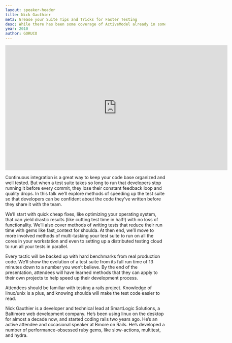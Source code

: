 ```yaml
---
layout: speaker-header
title: Nick Gauthier
meta: Grease your Suite Tips and Tricks for Faster Testing
desc: While there has been some coverage of ActiveModel already in some blog posts, this talk will dive deeper and show how it can be used specifically for writing easy to use, readable, maintainable, and performant web service client libraries.
year: 2010
author: GORUCO
---
```


<iframe src="http://player.vimeo.com/video/12705404?title=0&amp;byline=0&amp;portrait=0" width="700" height="394" frameborder="0" webkitAllowFullScreen mozallowfullscreen allowFullScreen></iframe>

Continuous integration is a great way to keep your code base organized and well tested. But when a test suite takes so long to run that developers stop running it before every commit, they lose their constant feedback loop and quality drops. In this talk we’ll explore methods of speeding up the test suite so that developers can be confident about the code they’ve written before they share it with the team.

We’ll start with quick cheap fixes, like optimizing your operating system, that can yield drastic results (like cutting test time in half!) with no loss of functionality. We’ll also cover methods of writing tests that reduce their run time with gems like fast_context for shoulda. At then end, we’ll move to more involved methods of multi-tasking your test suite to run on all the cores in your workstation and even to setting up a distributed testing cloud to run all your tests in parallel.

Every tactic will be backed up with hard benchmarks from real production code. We’ll show the evolution of a test suite from its full run time of 13 minutes down to a number you won’t believe. By the end of the presentation, attendees will have learned methods that they can apply to their own projects to help speed up their development process.

Attendees should be familiar with testing a rails project. Knowledge of linux/unix is a plus, and knowing shoulda will make the test code easier to read.

Nick Gauthier is a developer and technical lead at SmartLogic Solutions, a Baltimore web development company. He’s been using linux on the desktop for almost a decade now, and started coding rails two years ago. He’s an active attendee and occasional speaker at Bmore on Rails. He’s developed a number of performance-obsessed ruby gems, like slow-actions, multitest, and hydra.
